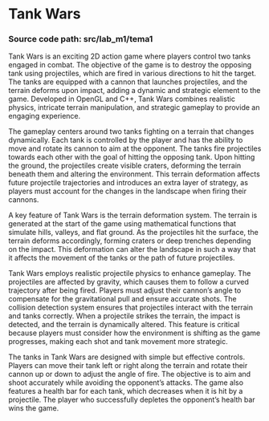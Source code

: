 # Tank Wars
### Source code path: src/lab_m1/tema1
Tank Wars is an exciting 2D action game where players control two tanks engaged in combat. The objective of the game is to destroy the opposing tank using projectiles, which are fired in various directions to hit the target. The tanks are equipped with a cannon that launches projectiles, and the terrain deforms upon impact, adding a dynamic and strategic element to the game. Developed in OpenGL and C++, Tank Wars combines realistic physics, intricate terrain manipulation, and strategic gameplay to provide an engaging experience.

The gameplay centers around two tanks fighting on a terrain that changes dynamically. Each tank is controlled by the player and has the ability to move and rotate its cannon to aim at the opponent. The tanks fire projectiles towards each other with the goal of hitting the opposing tank. Upon hitting the ground, the projectiles create visible craters, deforming the terrain beneath them and altering the environment. This terrain deformation affects future projectile trajectories and introduces an extra layer of strategy, as players must account for the changes in the landscape when firing their cannons.

A key feature of Tank Wars is the terrain deformation system. The terrain is generated at the start of the game using mathematical functions that simulate hills, valleys, and flat ground. As the projectiles hit the surface, the terrain deforms accordingly, forming craters or deep trenches depending on the impact. This deformation can alter the landscape in such a way that it affects the movement of the tanks or the path of future projectiles.

Tank Wars employs realistic projectile physics to enhance gameplay. The projectiles are affected by gravity, which causes them to follow a curved trajectory after being fired. Players must adjust their cannon’s angle to compensate for the gravitational pull and ensure accurate shots. The collision detection system ensures that projectiles interact with the terrain and tanks correctly. When a projectile strikes the terrain, the impact is detected, and the terrain is dynamically altered. This feature is critical because players must consider how the environment is shifting as the game progresses, making each shot and tank movement more strategic.

The tanks in Tank Wars are designed with simple but effective controls. Players can move their tank left or right along the terrain and rotate their cannon up or down to adjust the angle of fire. The objective is to aim and shoot accurately while avoiding the opponent’s attacks. The game also features a health bar for each tank, which decreases when it is hit by a projectile. The player who successfully depletes the opponent’s health bar wins the game.

